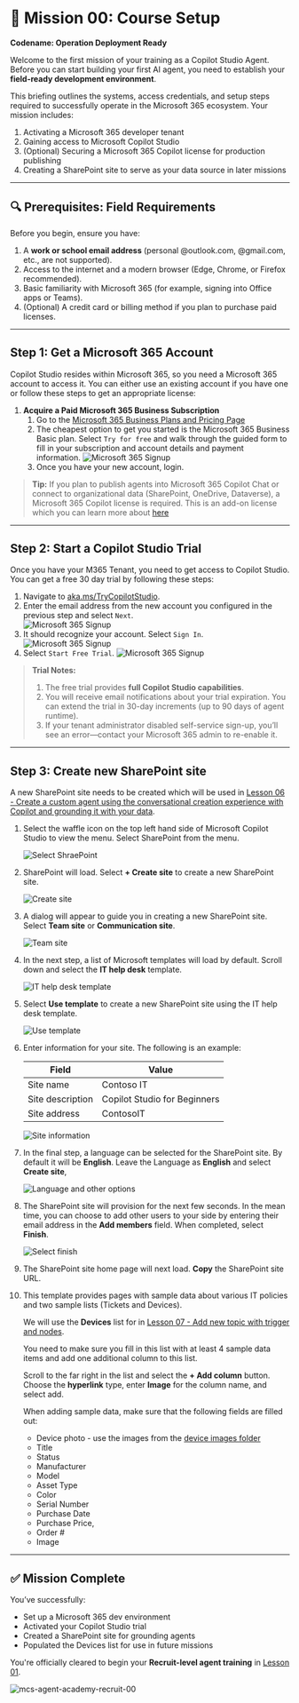 # 🧰 Mission 00: Course Setup  
**Codename: Operation Deployment Ready**

Welcome to the first mission of your training as a Copilot Studio Agent.  
Before you can start building your first AI agent, you need to establish your **field-ready development environment**.

This briefing outlines the systems, access credentials, and setup steps required to successfully operate in the Microsoft 365 ecosystem. Your mission includes:

1. Activating a Microsoft 365 developer tenant  
2. Gaining access to Microsoft Copilot Studio  
3. (Optional) Securing a Microsoft 365 Copilot license for production publishing  
4. Creating a SharePoint site to serve as your data source in later missions

---

## 🔍 Prerequisites: Field Requirements

Before you begin, ensure you have:

1. A **work or school email address** (personal @outlook.com, @gmail.com, etc., are not supported).   
1. Access to the internet and a modern browser (Edge, Chrome, or Firefox recommended).  
1. Basic familiarity with Microsoft 365 (for example, signing into Office apps or Teams).  
1. (Optional) A credit card or billing method if you plan to purchase paid licenses.

---

## Step 1: Get a Microsoft 365 Account

Copilot Studio resides within Microsoft 365, so you need a Microsoft 365 account to access it. You can either use an existing account if you have one or follow these steps to get an appropriate license:

1. **Acquire a Paid Microsoft 365 Business Subscription**  
   1. Go to the [Microsoft 365 Business Plans and Pricing Page](https://www.microsoft.com/en-us/microsoft-365/business/microsoft-365-plans-and-pricing) 
   1. The cheapest option to get you started is the Microsoft 365 Business Basic plan. Select `Try for free` and walk through the guided form to fill in your subscription and account details and payment information.
   ![Microsoft 365 Signup](./images/m365-freetrial.png)
   1. Once you have your new account, login. 

> **Tip:** If you plan to publish agents into Microsoft 365 Copilot Chat or connect to organizational data (SharePoint, OneDrive, Dataverse), a Microsoft 365 Copilot license is required. This is an add-on license which you can learn more about [here](https://www.microsoft.com/en-us/microsoft-365/copilot#plans)

---

## Step 2: Start a Copilot Studio Trial

Once you have your M365 Tenant, you need to get access to Copilot Studio. You can get a free 30 day trial by following these steps:

1. Navigate to [aka.ms/TryCopilotStudio](https://aka.ms/TryCopilotStudio).  
1. Enter the email address from the new account you configured in the previous step and select `Next`.  
![Microsoft 365 Signup](./images/mcs-trial-screen.png)
1. It should recognize your account. Select `Sign In`.
![Microsoft 365 Signup](./images/mcs-trial-signin.png)  
1. Select `Start Free Trial`. 
![Microsoft 365 Signup](./images/mcs-start-trial.png) 

> **Trial Notes:**  
> 1. The free trial provides **full Copilot Studio capabilities**.  
> 1. You will receive email notifications about your trial expiration. You can extend the trial in 30-day increments (up to 90 days of agent runtime).  
> 1. If your tenant administrator disabled self-service sign-up, you’ll see an error—contact your Microsoft 365 admin to re-enable it.  
---

## Step 3: Create new SharePoint site

A new SharePoint site needs to be created  which will be used in [Lesson 06 - Create a custom agent using the conversational creation experience with Copilot and grounding it with your data](https://github.com/microsoft/copilot-studio-for-beginners/blob/main/06-create-agent-from-conversation/README.md#62-add-an-internal-knolwedge-source-using-a-sharepoint-site---for-microsoft-365-licensed-users-with-sharepoint).

1. Select the waffle icon on the top left hand side of Microsoft Copilot Studio to view the menu. Select SharePoint from the menu.

   ![Select ShraePoint](images/00_03_01_SelectSharePoint.png)

1. SharePoint will load. Select **+ Create  site** to create a new SharePoint site.

   ![Create site](images/00_03_02_CreateSite.png)

1. A dialog will appear to guide you in creating a new SharePoint site. Select **Team site** or **Communication site**.

   ![Team site](images/00_03_03_SelectTeamOrCommunicationSite.png)

1. In the next step, a list of Microsoft templates will load by default. Scroll down and select the **IT help desk** template.

   ![IT help desk template](images/00_03_04_SelectITHelpDeskTemplate.png)

1. Select **Use template** to create a new SharePoint site using the IT help desk template.

   ![Use template](images/00_03_05_SelectUseTemplate.png)

1. Enter information for your site. The following is an example:

    | Field | Value |
    | --- | --- |
    | Site name | Contoso IT |
    | Site description | Copilot Studio for Beginners |
    | Site address | ContosoIT |

   ![Site information](images/00_03_06_SiteDetails.png)

1. In the final step, a language can be selected for the SharePoint site. By default it will be **English**. Leave the Language as **English** and select **Create site**,

   ![Language and other options](images/00_03_07_LanguageOtherOptions.png)

1. The SharePoint site will provision for the next few seconds. In the mean time, you can choose to add other users to your side by entering their email address in the **Add members** field. When completed, select **Finish**.

   ![Select finish](images/00_04_08_SelectFinish.png)

1. The SharePoint site home page will next load. **Copy** the SharePoint site URL.

1. This template provides pages with sample data about various IT policies and two sample lists (Tickets and Devices). 

   We will use the **Devices** list for in [Lesson 07 - Add new topic with trigger and nodes](/07-add-new-topic-with-trigger/README.md/#73-add-node---add-a-tool-using-a-connector). 

   You need to make sure you fill in this list with at least 4 sample data items and add one additional column to this list.
   
   Scroll to the far right in the list and select the **+ Add column** button.  Choose the **hyperlink** type, enter **Image** for the column name, and select add.  

   When adding sample data, make sure that the following fields are filled out: 
      - Device photo - use the images from the [device images folder](/00-course-setup/images/device-images/)
      - Title
      - Status
      - Manufacturer
      - Model
      - Asset Type
      - Color
      - Serial Number
      - Purchase Date
      - Purchase Price, 
      - Order # 
      - Image

---

## ✅ Mission Complete

You’ve successfully:

- Set up a Microsoft 365 dev environment  
- Activated your Copilot Studio trial  
- Created a SharePoint site for grounding agents  
- Populated the Devices list for use in future missions

You're officially cleared to begin your **Recruit-level agent training** in [Lesson 01](/01-introduction-to-agents/README.md).  

![mcs-agent-academy-recruit-00](https://m365-visitor-stats.azurewebsites.net/?resource=https://github.com/microsoft/mcs-agent-academy-recruit/tree/main/00-course-setup)